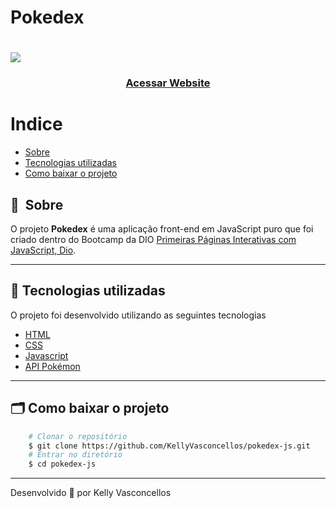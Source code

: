 # Pokedex
<h1>
    <img src="public/apresentacao.gif">
</h1>

<h3 align="center">
    <a href="https://kellyvasconcellos.github.io/pokedex-js/">Acessar Website</a>
<h3 >

# Indice

- [Sobre](#-sobre)
- [Tecnologias utilizadas](#-tecnologias-utilizadas)
- [Como baixar o projeto](#-como-baixar-o-projeto)

## 🔖&nbsp; Sobre

O projeto **Pokedex** é uma aplicação front-end em JavaScript puro que foi criado dentro do Bootcamp da DIO [Primeiras Páginas Interativas com JavaScript, Dio](https://www.dio.me/).

---

## 🚀 Tecnologias utilizadas

O projeto foi desenvolvido utilizando as seguintes tecnologias

- [HTML](https://developer.mozilla.org/pt-BR/docs/Web/HTML)
- [CSS](https://developer.mozilla.org/pt-BR/docs/Web/CSS)
- [Javascript](https://developer.mozilla.org/pt-BR/docs/Web/JavaScript)
- [API Pokémon](https://pokeapi.co/)

---

## 🗂 Como baixar o projeto

```bash
    # Clonar o repositório
    $ git clone https://github.com/KellyVasconcellos/pokedex-js.git
    # Entrar no diretório
    $ cd pokedex-js
```

---

Desenvolvido 💜 por Kelly Vasconcellos
